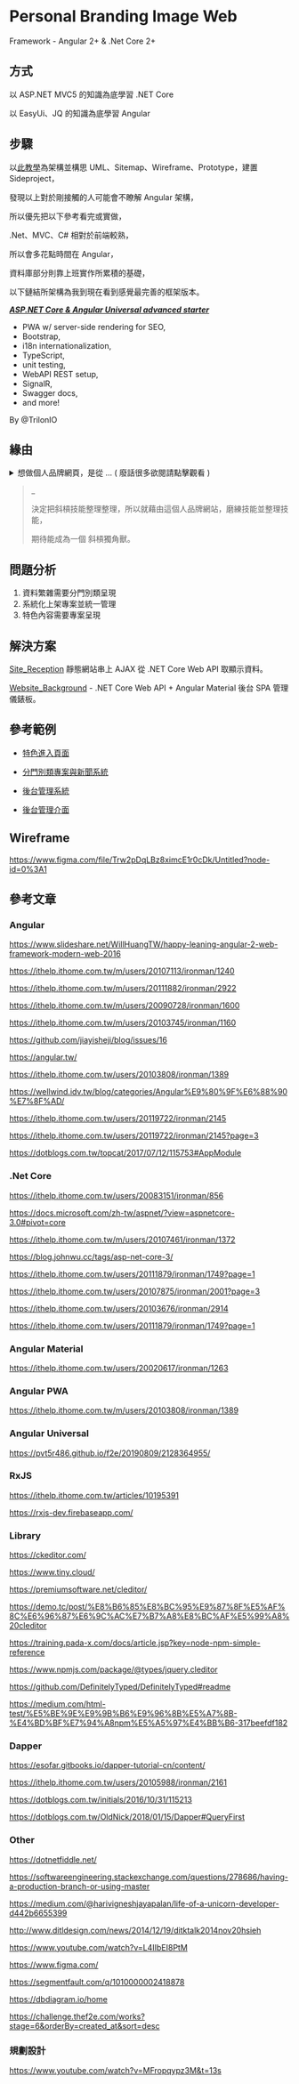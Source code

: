 # Personal Branding Image Web

Framework - Angular 2+ & .Net Core 2+

## 方式

以 ASP.NET MVC5 的知識為底學習 .NET Core

以 EasyUi、JQ 的知識為底學習 Angular

## 步驟

以[此教學](https://ithelp.ithome.com.tw/m/users/20105684/ironman/2008)為架構並構思 UML、Sitemap、Wireframe、Prototype，建置 Sideproject，

發現以上對於剛接觸的人可能會不瞭解 Angular 架構，

所以優先把以下參考看完或實做，

.Net、MVC、C# 相對於前端較熟，

所以會多花點時間在 Angular，

資料庫部分則靠上班實作所累積的基礎，

以下鏈結所架構為我到現在看到感覺最完善的框架版本。

***[ASP.NET Core & Angular Universal advanced starter](https://github.com/TrilonIO/aspnetcore-angular-universal)***

- PWA w/ server-side rendering for SEO,
- Bootstrap,
- i18n internationalization,
- TypeScript,
- unit testing,
- WebAPI REST setup,
- SignalR,
- Swagger docs,
- and more!

By @TrilonIO

## 緣由

<details><summary>想做個人品牌網頁，是從 ... ( 廢話很多欲閱請點擊觀看 )</summary>

_

景觀建築系轉職網路工程師前，

最初就讀義守資訊管理系，確實要往網頁工程師職業前進，

但沒有深入了解，網頁美工與網頁工程師，是分開來不一樣的專業。

義守大學的學習環境較糟糕，加上接收到網頁設計沒錢途的訊息，

轉學輔仁大學設計相關科系，契機除了離家近外，

還有想像全能住宅改造王節目，那樣面對問題、解決問題的成就感，

大學四年，不管是 分析 / 設計 / 規劃 / 2D繪圖 / 3D建模 / 演講 等技能，

都被扎實訓練，設計方面不是最好但也拿過第二名，也有縣市級競圖金銀雙冠獎，

施工方面不滿足紙上作業，實際考取了乙級造園施工執照，成就感上是非常足夠的，

為了表達自己的設計，曾修習輔大資訊管理系，網站設計課程來呈現作品在網路上，

本想著畢業後往規劃師、監工的專業前進，投遞了國際級大公司，AECOM 國際工程顧問公司，

成功錄取大陸重慶景觀工程師的職位，結果談到實際的薪資與食宿問題才發現，

其實大陸人才過於飽和，從台灣過去的初階職位，薪水不包食宿與返台機票，只有兩萬四台幣，

且無返台假，那兒的房租與台北縣市差距不大，算下來要貼錢去上班也有可能，

而同系同學，家境較好的都繼續攻讀碩士，甚至讀國外的設計系，

不然就往繪圖人員發展，或建築事務所打雜，

大環境下，毅然而然決定要轉職。

利用大學四年來學到的分析規劃自己的職涯，

找到了 [104 薪資情報相關的資訊](https://www.104.com.tw/jb/wage/view?wf=alertbar)，

思考了可信度與未來性，閱讀許多資料，像是非本科系要如何轉職? 職訓局或資策會利弊?

資策會的內容較深，如果初學者容易半途而廢，線上課程又過於片段，

剛好閱讀資訊，職訓局高雄分署有商務系統設計與開發職前班，能夠幫忙培養技能到能夠就業，

抱著一定成功心態，南下高雄半年，踏入了網路工程師職涯，

最初看到現代網路分工非常細膩，

從較偏美工的網頁設計師 UI/UX，視覺到前端不只切版，

包含互動與資料處理，到後端的商業邏輯與資料庫、各API界接，

到 MIS / DevOps / SRE ，

覺得從 視覺 / 多媒體 / 模型 / 分析 / 規劃 / 行銷 技能，

又習得 ASP.NET MVC C# 等前後端綜合技能 ... 詳見 -> [行動商務系統設計與開發課程 iCAP認證課程](https://github.com/johch3n611u/Course-of-Mobile-Commerce-System-Design-and-Development)

是需要理清思路整理所學，也看上 .Net Core 開源與 Angular 適合團隊合作的框架，

_

</details>

>_
>
>決定把斜槓技能整理整理，所以就藉由這個人品牌網站，磨練技能並整理技能，
>
>期待能成為一個 斜槓獨角獸。

## 問題分析

1. 資料繁雜需要分門別類呈現
2. 系統化上架專案並統一管理
3. 特色內容需要專案呈現

## 解決方案

[Site_Reception](https://github.com/johch3n611u/Side-Project-Personal-Branding-Image-Web/tree/master/Personal-Branding-Image/Site_Reception) 靜態網站串上 AJAX 從 .NET Core Web API 取顯示資料。

[Website_Background](https://github.com/johch3n611u/Side-Project-Personal-Branding-Image-Web/tree/master/Personal-Branding-Image/Website_Background) - .NET Core Web API + Angular Material 後台 SPA 管理儀錶板。


## 參考範例

- [特色進入頁面](http://www.adhamdannaway.com/)

- [分門別類專案與新聞系統](https://big.dk/#projects)

- [後台管理系統](https://ithelp.ithome.com.tw/articles/10193290?sc=iThelpR)

- [後台管理介面](https://www.blogger.com/u/1/blogger.g?blogID=7103485025860384377#create)

## Wireframe

<https://www.figma.com/file/Trw2pDqLBz8ximcE1r0cDk/Untitled?node-id=0%3A1>

## 參考文章

### Angular

<https://www.slideshare.net/WillHuangTW/happy-leaning-angular-2-web-framework-modern-web-2016>

<https://ithelp.ithome.com.tw/m/users/20107113/ironman/1240>

<https://ithelp.ithome.com.tw/m/users/20111882/ironman/2922>

<https://ithelp.ithome.com.tw/m/users/20090728/ironman/1600>

<https://ithelp.ithome.com.tw/m/users/20103745/ironman/1160>

<https://github.com/jiayisheji/blog/issues/16>

<https://angular.tw/>

<https://ithelp.ithome.com.tw/users/20103808/ironman/1389>

<https://wellwind.idv.tw/blog/categories/Angular%E9%80%9F%E6%88%90%E7%8F%AD/>

<https://ithelp.ithome.com.tw/users/20119722/ironman/2145>

<https://ithelp.ithome.com.tw/users/20119722/ironman/2145?page=3>

<https://dotblogs.com.tw/topcat/2017/07/12/115753#AppModule>

### .Net Core

<https://ithelp.ithome.com.tw/users/20083151/ironman/856>

<https://docs.microsoft.com/zh-tw/aspnet/?view=aspnetcore-3.0#pivot=core>

<https://ithelp.ithome.com.tw/m/users/20107461/ironman/1372>

<https://blog.johnwu.cc/tags/asp-net-core-3/>

<https://ithelp.ithome.com.tw/users/20111879/ironman/1749?page=1>

<https://ithelp.ithome.com.tw/users/20107875/ironman/2001?page=3>

<https://ithelp.ithome.com.tw/users/20103676/ironman/2914>

<https://ithelp.ithome.com.tw/users/20111879/ironman/1749?page=1>

### Angular Material

<https://ithelp.ithome.com.tw/users/20020617/ironman/1263>

### Angular PWA

<https://ithelp.ithome.com.tw/m/users/20103808/ironman/1389>

### Angular Universal

<https://pvt5r486.github.io/f2e/20190809/2128364955/>

### RxJS

<https://ithelp.ithome.com.tw/articles/10195391>

<https://rxjs-dev.firebaseapp.com/>

### Library

<https://ckeditor.com/>

<https://www.tiny.cloud/>

<https://premiumsoftware.net/cleditor/>

<https://demo.tc/post/%E8%B6%85%E8%BC%95%E9%87%8F%E5%AF%8C%E6%96%87%E6%9C%AC%E7%B7%A8%E8%BC%AF%E5%99%A8%20cleditor>

<https://training.pada-x.com/docs/article.jsp?key=node-npm-simple-reference>

<https://www.npmjs.com/package/@types/jquery.cleditor>

<https://github.com/DefinitelyTyped/DefinitelyTyped#readme>

<https://medium.com/html-test/%E5%BE%9E%E9%9B%B6%E9%96%8B%E5%A7%8B-%E4%BD%BF%E7%94%A8npm%E5%A5%97%E4%BB%B6-317beefdf182>

### Dapper

<https://esofar.gitbooks.io/dapper-tutorial-cn/content/>

<https://ithelp.ithome.com.tw/users/20105988/ironman/2161>

<https://dotblogs.com.tw/initials/2016/10/31/115213>

<https://dotblogs.com.tw/OldNick/2018/01/15/Dapper#QueryFirst>

### Other

<https://dotnetfiddle.net/>

<https://softwareengineering.stackexchange.com/questions/278686/having-a-production-branch-or-using-master>

<https://medium.com/@harivigneshjayapalan/life-of-a-unicorn-developer-d442b6655399>

<http://www.ditldesign.com/news/2014/12/19/ditktalk2014nov20hsieh>

<https://www.youtube.com/watch?v=L4IIbEI8PtM>

<https://www.figma.com/>

<https://segmentfault.com/q/1010000002418878>

<https://dbdiagram.io/home>

<https://challenge.thef2e.com/works?stage=6&orderBy=created_at&sort=desc>

### 規劃設計

<https://www.youtube.com/watch?v=MFropqypz3M&t=13s>
